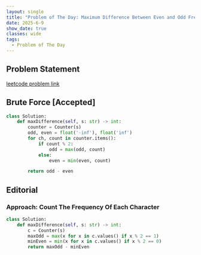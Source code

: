 ```yaml
---
layout: single
title: "Problem of The Day: Maximum Difference Between Even and Odd Frequency I"
date: 2025-6-9
show_date: true
classes: wide
tags:
  - Problem of The Day
---
```


## Problem Statement

[leetcode problem link](https://leetcode.com/problems/maximum-difference-between-even-and-odd-frequency-i/description/?envType=daily-question&envId=2025-06-10)

## Brute Force [Accepted]

```python
class Solution:
    def maxDifference(self, s: str) -> int:
        counter = Counter(s)
        odd, even = float('-inf'), float('inf')
        for ch, count in counter.items():
            if count % 2:
                odd = max(odd, count)
            else:
                even = min(even, count)

        return odd - even

```

## Editorial

### Approach: Count The Frequency Of Each Character

```python
class Solution:
    def maxDifference(self, s: str) -> int:
        c = Counter(s)
        maxOdd = max(x for x in c.values() if x % 2 == 1)
        minEven = min(x for x in c.values() if x % 2 == 0)
        return maxOdd - minEven
```
